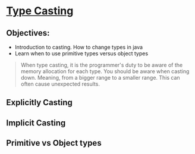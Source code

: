 # [Type Casting](https://login.codingdojo.com/m/315/9299/62844)

## Objectives:
- Introduction to casting. How to change types in java
- Learn when to use primitive types versus object types

> When type casting, it is the programmer's duty to be aware of the memory allocation for each type. You should be aware when casting down. Meaning, from a bigger range to a smaller range. This can often cause unexpected results.


## Explicitly Casting


## Implicit Casting


## Primitive vs Object types



